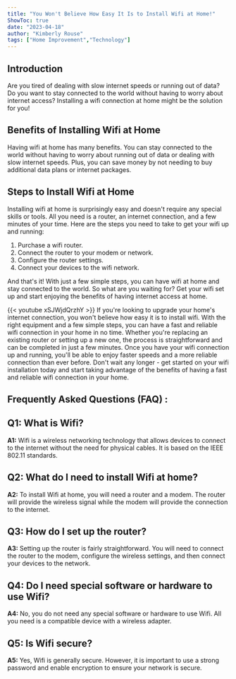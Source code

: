 ```yaml
---
title: "You Won't Believe How Easy It Is to Install Wifi at Home!"
ShowToc: true 
date: "2023-04-18"
author: "Kimberly Rouse" 
tags: ["Home Improvement","Technology"]
---
```

## Introduction

Are you tired of dealing with slow internet speeds or running out of data? Do you want to stay connected to the world without having to worry about internet access? Installing a wifi connection at home might be the solution for you!

## Benefits of Installing Wifi at Home

Having wifi at home has many benefits. You can stay connected to the world without having to worry about running out of data or dealing with slow internet speeds. Plus, you can save money by not needing to buy additional data plans or internet packages.

## Steps to Install Wifi at Home

Installing wifi at home is surprisingly easy and doesn't require any special skills or tools. All you need is a router, an internet connection, and a few minutes of your time. Here are the steps you need to take to get your wifi up and running:

1. Purchase a wifi router.
2. Connect the router to your modem or network.
3. Configure the router settings.
4. Connect your devices to the wifi network.

And that's it! With just a few simple steps, you can have wifi at home and stay connected to the world. So what are you waiting for? Get your wifi set up and start enjoying the benefits of having internet access at home.

{{< youtube xSJWjdQrzhY >}} 
If you're looking to upgrade your home's internet connection, you won't believe how easy it is to install wifi. With the right equipment and a few simple steps, you can have a fast and reliable wifi connection in your home in no time. Whether you're replacing an existing router or setting up a new one, the process is straightforward and can be completed in just a few minutes. Once you have your wifi connection up and running, you'll be able to enjoy faster speeds and a more reliable connection than ever before. Don't wait any longer - get started on your wifi installation today and start taking advantage of the benefits of having a fast and reliable wifi connection in your home.

## Frequently Asked Questions (FAQ) :
## Q1: What is Wifi?

**A1:** Wifi is a wireless networking technology that allows devices to connect to the internet without the need for physical cables. It is based on the IEEE 802.11 standards.

## Q2: What do I need to install Wifi at home?

**A2:** To install Wifi at home, you will need a router and a modem. The router will provide the wireless signal while the modem will provide the connection to the internet.

## Q3: How do I set up the router?

**A3:** Setting up the router is fairly straightforward. You will need to connect the router to the modem, configure the wireless settings, and then connect your devices to the network.

## Q4: Do I need special software or hardware to use Wifi?

**A4:** No, you do not need any special software or hardware to use Wifi. All you need is a compatible device with a wireless adapter.

## Q5: Is Wifi secure?

**A5:** Yes, Wifi is generally secure. However, it is important to use a strong password and enable encryption to ensure your network is secure.





